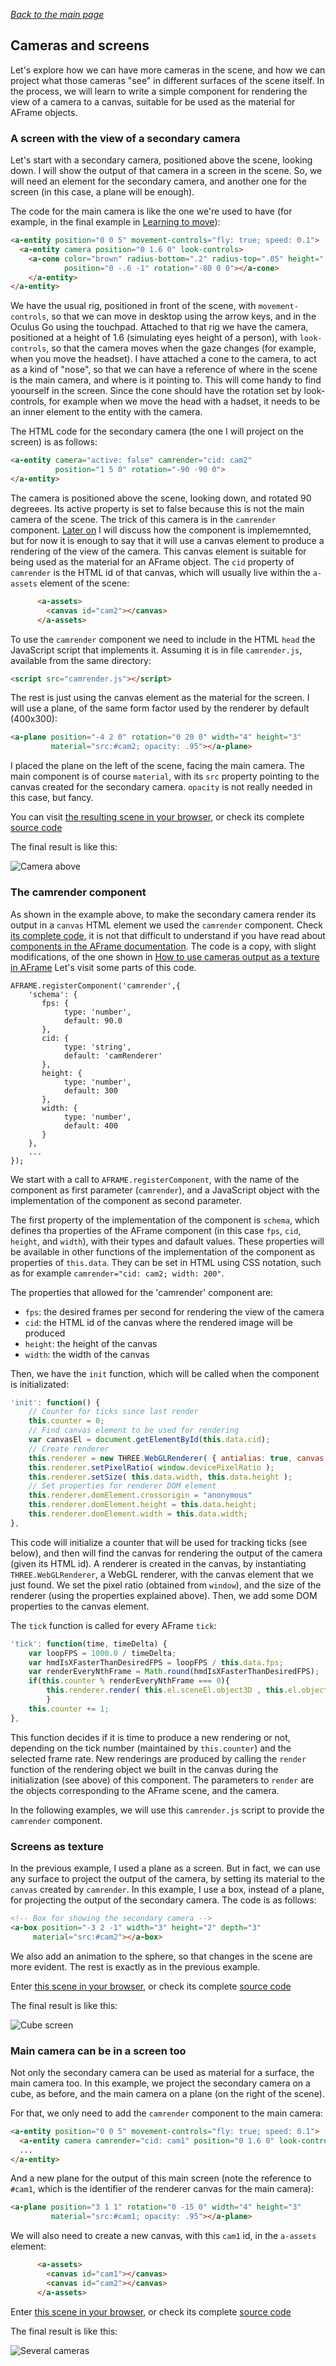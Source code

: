 
*[Back to the main page](../README.md)*

## Cameras and screens

Let's explore how we can have more cameras in the scene, and how
we can project what those cameras "see" in different surfaces of the scene itself.
In the process, we will learn to write a simple component for
rendering the view of a camera to a canvas, suitable for be used as the material
for AFrame objects.

### A screen with the view of a secondary camera

Let's start with a secondary camera, positioned above the scene,
looking down. I will show the output of that camera in a screen in the scene.
So, we will need an element for the secondary camera, and another
one for the screen (in this case, a plane will be enough).

The code for the main camera is like the one we're used to have
(for example, in the final example in
[Learning to move](../interaction-01/README.md)):

```html
<a-entity position="0 0 5" movement-controls="fly: true; speed: 0.1">
  <a-entity camera position="0 1.6 0" look-controls>
    <a-cone color="brown" radius-bottom=".2" radius-top=".05" height=".5"
            position="0 -.6 -1" rotation="-80 0 0"></a-cone>
    </a-entity>
</a-entity>
```

We have the usual rig, positioned in front of the scene, with
`movement-controls`, so that we can move
in desktop using the arrow keys, and in the Oculus Go using the touchpad.
Attached to that rig we have the camera, positioned at a height of 1.6
(simulating eyes height of a person), with `look-controls`,
so that the camera moves when the gaze changes (for example, when
you move the headset).
I have attached a cone to the camera, to act as a kind of "nose",
so that we can have a reference of where in the scene
is the main camera, and where is it pointing to.
This will come handy to find yoourself in the screen.
Since the cone should have the rotation set by look-controls,
for example when we move the head with a hadset,
it needs to be an inner element to the entity with the camera.

The HTML code for the secondary camera (the one I will project on the screen)
is as follows:

```html
<a-entity camera="active: false" camrender="cid: cam2"
          position="1 5 0" rotation="-90 -90 0">
</a-entity>
```

The camera is positioned above the scene, looking down, and rotated 90 degreees.
Its active property is set to false because this is not the main camera of the scene.
The trick of this camera is in the `camrender` component.
[Later on](#the-camrender-component) I will discuss how the component is implememnted,
but for now it is enough to say that it will use a canvas element to produce a rendering
of the view of the camera. This canvas element is suitable for being used as the material for an AFrame object.
The `cid` property of `camrender` is the HTML id of that canvas,
which will usually live within the `a-assets` element of the scene:

```html
      <a-assets>
        <canvas id="cam2"></canvas>
      </a-assets>
```

To use the `camrender` component we need to include in the HTML `head` the JavaScript script
that implements it. Assuming it is in file `camrender.js`, available from the same directory:

```html
<script src="camrender.js"></script>
```

The rest is just using the canvas element
as the material for the screen. I will use a plane, of the same form factor
used by the renderer by default (400x300):

```html
<a-plane position="-4 2 0" rotation="0 20 0" width="4" height="3"
         material="src:#cam2; opacity: .95"></a-plane>
```

I placed the plane on the left of the scene, facing the main camera.
The main component is of course `material`,
with its `src` property pointing to the canvas created for the secondary camera.
`opacity` is not really needed in this case, but fancy.

You can visit [the resulting scene in your browser](cameras-1.html),
or check its complete [source code](https://github.com/jgbarah/aframe-playground/blob/master/camrenderer-01/cameras-1.html)

The final result is like this:

![Camera above](aframe-cameras-1.gif)

### The camrender component

As shown in the example above, to make the secondary camera render its output in a
`canvas` HTML element we used the `camrender` component.
Check [its complete code](https://github.com/jgbarah/aframe-playground/blob/master/camrenderer-01/camrender.js),
it is not that difficult to understand if you have read about
[components in the AFrame documentation](https://aframe.io/docs/1.4.0/core/component.html).
The code is a copy, with slight modifications, of the one shown in
[How to use cameras output as a texture in AFrame](https://wirewhiz.com/how-to-use-a-cameras-output-as-a-texture-in-aframe/)
Let's visit some parts of this code.

```javscript
AFRAME.registerComponent('camrender',{
    'schema': {
       fps: {
            type: 'number',
            default: 90.0
       },
       cid: {
            type: 'string',
            default: 'camRenderer'
       },
       height: {
            type: 'number',
            default: 300
       },
       width: {
            type: 'number',
            default: 400
       }
    },
    ...
});    
```

We start with a call to `AFRAME.registerComponent`,
with the name of the component as first parameter (`camrender`),
and a JavaScript object with the implementation of the component
as second parameter.

The first property of the implementation of the component is `schema`,
which defines tha properties of the AFrame component
(in this case `fps`, `cid`, `height`, and `width`), with their
types and dafault values.
These properties
will be available in other functions of the implementation of the component
as properties of `this.data`.
They can be set in HTML using CSS notation, such as for example
`camrender="cid: cam2; width: 200"`.

The properties that allowed for the 'camrender' component are:

* `fps`: the desired frames per second for rendering the view of the camera
* `cid`: the HTML id of the canvas where the rendered image will be produced
* `height`: the height of the canvas
* `width`: the width of the canvas

Then, we have the `init` function, which will be called when
the component is initializated:

```javascript
'init': function() {
    // Counter for ticks since last render
    this.counter = 0;
    // Find canvas element to be used for rendering
    var canvasEl = document.getElementById(this.data.cid);
    // Create renderer
    this.renderer = new THREE.WebGLRenderer( { antialias: true, canvas: canvasEl } );
    this.renderer.setPixelRatio( window.devicePixelRatio );
    this.renderer.setSize( this.data.width, this.data.height );
    // Set properties for renderer DOM element
    this.renderer.domElement.crossorigin = "anonymous"
    this.renderer.domElement.height = this.data.height;
    this.renderer.domElement.width = this.data.width;
},
```

This code will initialize a counter that will be used for tracking ticks
(see below), and then will find the canvas for rendering the output of the camera
(given its HTML id).
A renderer is created in the canvas, by instantiating `THREE.WebGLRenderer`,
a WebGL renderer, with the canvas element that we just found.
We set the pixel ratio (obtained from `window`),
and the size of the renderer (using the properties explained above).
Then, we add some DOM properties to the canvas element.

The `tick` function is called for every AFrame `tick`:

```javascript
'tick': function(time, timeDelta) {
    var loopFPS = 1000.0 / timeDelta;
    var hmdIsXFasterThanDesiredFPS = loopFPS / this.data.fps;
    var renderEveryNthFrame = Math.round(hmdIsXFasterThanDesiredFPS);
    if(this.counter % renderEveryNthFrame === 0){
        this.renderer.render( this.el.sceneEl.object3D , this.el.object3DMap.camera );
        }
    this.counter += 1;
},
```

This function decides if it is time to produce a new rendering or not,
depending on the tick number (maintained by `this.counter`)
and the selected frame rate.
New renderings are produced
by calling the `render` function of the rendering object we built
in the canvas during the initialization (see above) of this component.
The parameters to `render` are the objects corresponding to the
AFrame scene, and the camera.

In the following examples, we will use this `camrender.js` script to 
provide the `camrender` component.

### Screens as texture

In the previous example, I used a plane as a screen.
But in fact, we can use any surface to project the output of the camera,
by setting its material to the `canvas` created by `camrender`.
In this example, I use a box, instead of a plane, for projecting the output of the
secondary camera. The code is as follows:

```html
<!-- Box for showing the secondary camera -->
<a-box position="-3 2 -1" width="3" height="2" depth="3"
     material="src:#cam2"></a-box>
```

We also add an animation to the sphere, so that changes in the scene are more evident.
The rest is exactly as in the previous example.

Enter [this scene in your browser](cameras-2.html),
or check its complete [source code](https://github.com/jgbarah/aframe-playground/blob/master/camrenderer-01/cameras-2.html)

The final result is like this:

![Cube screen](aframe-cameras-2.gif)

### Main camera can be in a screen too

Not only the secondary camera can be used as material for a surface,
the main camera too. In this example, we project the secondary
camera on a cube, as before, and the main camera on a plane
(on the right of the scene).

For that, we only need to add the `camrender` component to the
main camera:

```html
<a-entity position="0 0 5" movement-controls="fly: true; speed: 0.1">
  <a-entity camera camrender="cid: cam1" position="0 1.6 0" look-controls></a-entity>
  ...
</a-entity>
```

And a new plane for the output of this main screen
(note the reference to `#cam1`, which is the identifier of the
renderer canvas for the main camera):

```html
<a-plane position="3 1 1" rotation="0 -15 0" width="4" height="3"
         material="src:#cam1; opacity: .95"></a-plane>
```

We will also need to create a new canvas, with this `cam1` id, in the `a-assets` element:

```html
      <a-assets>
        <canvas id="cam1"></canvas>
        <canvas id="cam2"></canvas>
      </a-assets>
```

Enter [this scene in your browser](cameras-3.html),
or check its complete [source code](https://github.com/jgbarah/aframe-playground/blob/master/camrenderer-01/cameras-3.html)

The final result is like this:

![Several cameras](aframe-cameras-3.gif)
